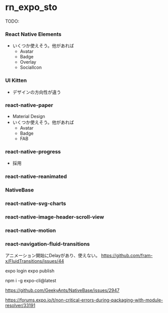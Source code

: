 # rn_expo_sto

TODO:


### React Native Elements
* いくつか使えそう。他があれば
  - Avatar
  - Badge
  - Overlay
  - SocialIcon

### UI Kitten
* デザインの方向性が違う
    
### react-native-paper
* Material Design
* いくつか使えそう。他があれば
  - Avatar
  - Badge
  - FAB
  
### react-native-progress
* 採用

### react-native-reanimated





### NativeBase


### react-native-svg-charts


### react-native-image-header-scroll-view


### react-native-motion


### react-navigation-fluid-transitions
アニメーション開始にDelayがあり、使えない。
https://github.com/fram-x/FluidTransitions/issues/44



expo login
expo publish

npm i -g expo-cli@latest



https://github.com/GeekyAnts/NativeBase/issues/2947

https://forums.expo.io/t/non-critical-errors-during-packaging-with-module-resolver/33191


